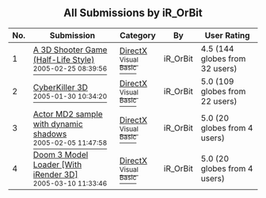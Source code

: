 ﻿<div align="center">

## All Submissions by iR\_OrBit

</div>

No.  | Submission | Category | By   | User Rating
---- | ---------- | -------- | ---- | -----------
1 | [A 3D Shooter Game \(Half\-Life Style\)<br /><sup>2005-02-25 08:39:56</sup>](https://github.com/Planet-Source-Code/ir-orbit-a-3d-shooter-game-half-life-style__1-59142) | [DirectX<br /><sup>Visual Basic</sup>](../ByCategory/directx__1-44.md) | iR\_OrBit | 4.5 (144 globes from 32 users)
2 | [CyberKiller 3D<br /><sup>2005-01-30 10:34:20</sup>](https://github.com/Planet-Source-Code/ir-orbit-cyberkiller-3d__1-58569) | [DirectX<br /><sup>Visual Basic</sup>](../ByCategory/directx__1-44.md) | iR\_OrBit | 5.0 (109 globes from 22 users)
3 | [Actor MD2 sample with dynamic shadows<br /><sup>2005-02-05 11:47:58</sup>](https://github.com/Planet-Source-Code/ir-orbit-actor-md2-sample-with-dynamic-shadows__1-58710) | [DirectX<br /><sup>Visual Basic</sup>](../ByCategory/directx__1-44.md) | iR\_OrBit | 5.0 (20 globes from 4 users)
4 | [Doom 3 Model Loader \[With iRender 3D\]<br /><sup>2005-03-10 11:33:46</sup>](https://github.com/Planet-Source-Code/ir-orbit-doom-3-model-loader-with-irender-3d__1-59410) | [DirectX<br /><sup>Visual Basic</sup>](../ByCategory/directx__1-44.md) | iR\_OrBit | 5.0 (20 globes from 4 users)
